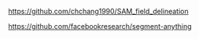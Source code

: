 https://github.com/chchang1990/SAM_field_delineation

https://github.com/facebookresearch/segment-anything

